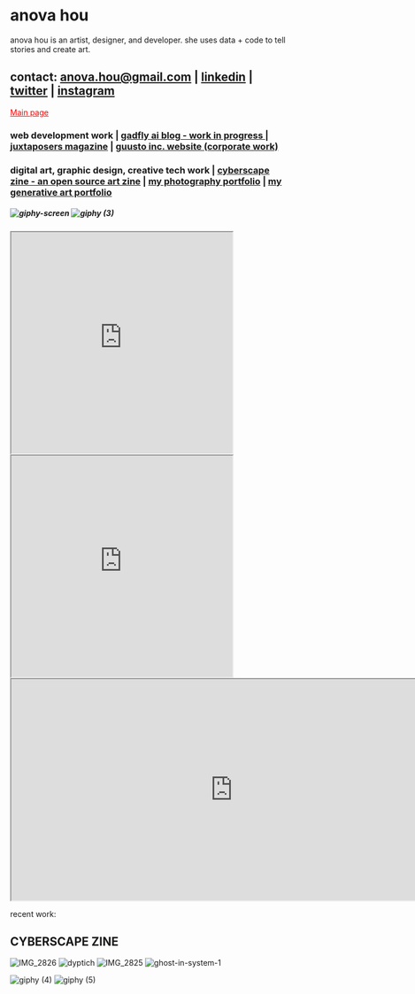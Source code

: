 # anova hou
anova hou is an artist, designer, and developer. she uses data + code to tell stories and create art. 
## contact: anova.hou@gmail.com | [linkedin](https://www.linkedin.com/in/anova-hou/) | [twitter](https://twitter.com/anova_hou) | [instagram](https://www.instagram.com/anovh/)

<a href="../html-link.htm" style="color:red">Main page</a>

### web development work | [gadfly ai blog - work in progress ](https://gadfly.cargo.site/) | [juxtaposers magazine](https://juxtaposers.github.io/) | [guusto inc. website (corporate work)](https://guusto.com/)

### digital art, graphic design, creative tech work | [cyberscape zine - an open source art zine](https://www.gadfly.ai/cyberscape1) | [my photography portfolio](https://anovhphoto.weebly.com/) | [my generative art portfolio](https://anovhphoto.weebly.com/experimental.html)

##### ![giphy-screen](https://github.com/novahdesign/novahdesign.github.io/assets/73559847/73673354-8176-4744-a16b-0d856b599a31) ![giphy (3)](https://github.com/novahdesign/novahdesign.github.io/assets/73559847/1f853478-372c-4305-9583-67e193c43c84)

<iframe src="https://openprocessing.org/sketch/2022819/embed/" width="400" height="400"></iframe> <iframe src="https://openprocessing.org/sketch/1990482/embed/" width="400" height="400"></iframe>
<iframe src="https://openprocessing.org/sketch/1059150/embed/" width="800" height="400"></iframe>



recent work:
## CYBERSCAPE ZINE
![IMG_2826](https://github.com/novahdesign/novahdesign.github.io/assets/73559847/f9f082ec-8854-4765-866f-4b13378471d6)
![dyptich](https://github.com/novahdesign/novahdesign.github.io/assets/73559847/604128ca-2f26-47fb-82cc-5ff839231933)
![IMG_2825](https://github.com/novahdesign/novahdesign.github.io/assets/73559847/fd2fed8a-c886-4bbc-9326-5cd32e467e06)
![ghost-in-system-1](https://github.com/novahdesign/novahdesign.github.io/assets/73559847/b36fb218-7d5b-43d4-a106-6bd44c729243)

![giphy (4)](https://github.com/novahdesign/novahdesign.github.io/assets/73559847/b466cee6-6aa9-4159-bf07-7e0c056f3c6f)
![giphy (5)](https://github.com/novahdesign/novahdesign.github.io/assets/73559847/acdb1768-81f6-4ca0-8667-a61a51035139)
